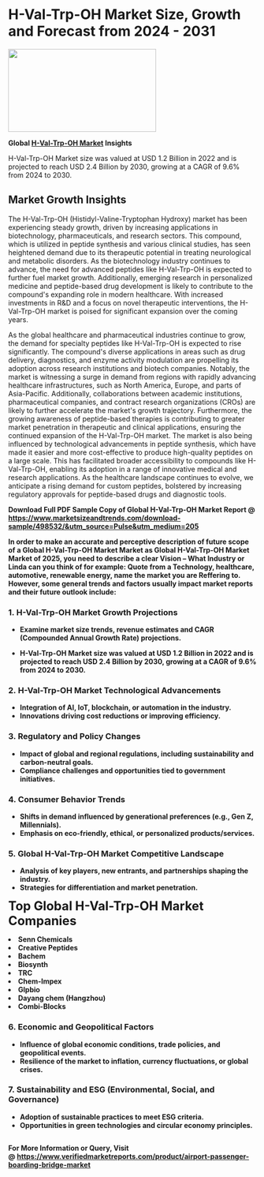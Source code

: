 <H1>H-Val-Trp-OH Market Size, Growth and Forecast from 2024 - 2031</H1><img class="aligncenter size-medium wp-image-584254" src="https://thirdeyenews.in/wp-content/uploads/2024/09/Global-Market-Research-300x168.jpeg" alt="" width="300" height="168" /><p><strong>Global&nbsp;<a href="https://www.marketsizeandtrends.com/download-sample/498532/&amp;utm_source=Pulse&amp;utm_medium=205">H-Val-Trp-OH Market</a> Insights</strong></p><p>H-Val-Trp-OH Market size was valued at USD 1.2 Billion in 2022 and is projected to reach USD 2.4 Billion by 2030, growing at a CAGR of 9.6% from 2024 to 2030.</p><p><h2>Market Growth Insights</h2> <p>The H-Val-Trp-OH (Histidyl-Valine-Tryptophan Hydroxy) market has been experiencing steady growth, driven by increasing applications in biotechnology, pharmaceuticals, and research sectors. This compound, which is utilized in peptide synthesis and various clinical studies, has seen heightened demand due to its therapeutic potential in treating neurological and metabolic disorders. As the biotechnology industry continues to advance, the need for advanced peptides like H-Val-Trp-OH is expected to further fuel market growth. Additionally, emerging research in personalized medicine and peptide-based drug development is likely to contribute to the compound's expanding role in modern healthcare. With increased investments in R&D and a focus on novel therapeutic interventions, the H-Val-Trp-OH market is poised for significant expansion over the coming years.</p> <p><strong></strong></p> <p>As the global healthcare and pharmaceutical industries continue to grow, the demand for specialty peptides like H-Val-Trp-OH is expected to rise significantly. The compound's diverse applications in areas such as drug delivery, diagnostics, and enzyme activity modulation are propelling its adoption across research institutions and biotech companies. Notably, the market is witnessing a surge in demand from regions with rapidly advancing healthcare infrastructures, such as North America, Europe, and parts of Asia-Pacific. Additionally, collaborations between academic institutions, pharmaceutical companies, and contract research organizations (CROs) are likely to further accelerate the market's growth trajectory. Furthermore, the growing awareness of peptide-based therapies is contributing to greater market penetration in therapeutic and clinical applications, ensuring the continued expansion of the H-Val-Trp-OH market. The market is also being influenced by technological advancements in peptide synthesis, which have made it easier and more cost-effective to produce high-quality peptides on a large scale. This has facilitated broader accessibility to compounds like H-Val-Trp-OH, enabling its adoption in a range of innovative medical and research applications. As the healthcare landscape continues to evolve, we anticipate a rising demand for custom peptides, bolstered by increasing regulatory approvals for peptide-based drugs and diagnostic tools.</p> <p><strong></p><p><span class=""><strong>Download Full PDF Sample Copy of Global H-Val-Trp-OH Market Report</strong> @ <a href="https://www.marketsizeandtrends.com/download-sample/498532/&amp;utm_source=Pulse&amp;utm_medium=205" target="_blank">https://www.marketsizeandtrends.com/download-sample/498532/&amp;utm_source=Pulse&amp;utm_medium=205</a></span></p><p>In order to make an accurate and perceptive description of future scope of a Global&nbsp;H-Val-Trp-OH Market Market as Global&nbsp;H-Val-Trp-OH Market Market of 2025, you need to describe a clear Vision &ndash; What Industry or Linda can you think of for example: Quote from a Technology, healthcare, automotive, renewable energy, name the market you are Reffering to. However, some general trends and factors usually impact market reports and their future outlook include:</p><h3>1.&nbsp;<strong>H-Val-Trp-OH Market Growth Projections</strong></h3><ul><li>Examine market size trends, revenue estimates and CAGR (Compounded Annual Growth Rate) projections.</li><li><p>H-Val-Trp-OH Market size was valued at USD 1.2 Billion in 2022 and is projected to reach USD 2.4 Billion by 2030, growing at a CAGR of 9.6% from 2024 to 2030.</p></li></ul><h3>2.&nbsp;<strong>H-Val-Trp-OH Market Technological Advancements</strong></h3><ul><li>Integration of AI, IoT, blockchain, or automation in the industry.</li><li>Innovations driving cost reductions or improving efficiency.</li></ul><h3>3.&nbsp;<strong>Regulatory and Policy Changes</strong></h3><ul><li>Impact of global and regional regulations, including sustainability and carbon-neutral goals.</li><li>Compliance challenges and opportunities tied to government initiatives.</li></ul><h3>4.&nbsp;<strong>Consumer Behavior Trends</strong></h3><ul><li>Shifts in demand influenced by generational preferences (e.g., Gen Z, Millennials).</li><li>Emphasis on eco-friendly, ethical, or personalized products/services.</li></ul><h3>5.&nbsp;<strong>Global H-Val-Trp-OH Market Competitive Landscape</strong></h3><ul><li>Analysis of key players, new entrants, and partnerships shaping the industry.</li><li>Strategies for differentiation and market penetration.</li></ul><p data-pm-slice="1 1 []"><span style="color: inherit; font-family: inherit; font-size: 25px;">Top Global H-Val-Trp-OH Market Companies</span></p><div class="" data-test-id=""><p><li>Senn Chemicals</li><li> Creative Peptides</li><li> Bachem</li><li> Biosynth</li><li> TRC</li><li> Chem-Impex</li><li> Glpbio</li><li> Dayang chem (Hangzhou)</li><li> Combi-Blocks</li></p></div><h3>6.&nbsp;<strong>Economic and Geopolitical Factors</strong></h3><ul><li>Influence of global economic conditions, trade policies, and geopolitical events.</li><li>Resilience of the market to inflation, currency fluctuations, or global crises.</li></ul><h3>7.&nbsp;<strong>Sustainability and ESG (Environmental, Social, and Governance)</strong></h3><ul><li>Adoption of sustainable practices to meet ESG criteria.</li><li>Opportunities in green technologies and circular economy principles.</li></ul><h2><strong style="font-size: 14px;">For More Information or Query, Visit @&nbsp;</strong><a style="background-color: #ffffff; font-size: 14px;" href="https://www.marketsizeandtrends.com/report/h-val-trp-oh-market/" target="_blank">https://www.verifiedmarketreports.com/product/airport-passenger-boarding-bridge-market</a></h2>
